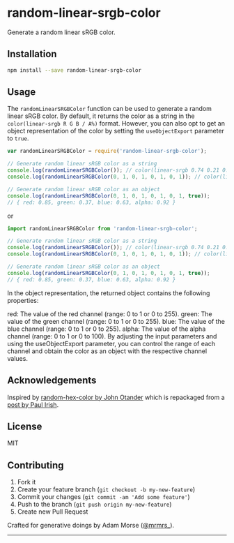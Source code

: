 # random-linear-srgb-color

Generate a random linear sRGB color.

## Installation

```bash
npm install --save random-linear-srgb-color
```

## Usage

The ```randomLinearSRGBColor``` function can be used to generate a random linear sRGB color. By default, it returns the color as a string in the ```color(linear-srgb R G B / A%)``` format. However, you can also opt to get an object representation of the color by setting the ```useObjectExport``` parameter to ```true```.

```javascript
var randomLinearSRGBColor = require('random-linear-srgb-color');

// Generate random linear sRGB color as a string
console.log(randomLinearSRGBColor()); // color(linear-srgb 0.74 0.21 0.45)
console.log(randomLinearSRGBColor(0, 1, 0, 1, 0, 1, 0, 1)); // color(linear-srgb 0.10 0.88 0.42 / 0.62)

// Generate random linear sRGB color as an object
console.log(randomLinearSRGBColor(0, 1, 0, 1, 0, 1, 0, 1, true));
// { red: 0.85, green: 0.37, blue: 0.63, alpha: 0.92 }
```

or

```javascript
import randomLinearSRGBColor from 'random-linear-srgb-color';

// Generate random linear sRGB color as a string
console.log(randomLinearSRGBColor()); // color(linear-srgb 0.74 0.21 0.45)
console.log(randomLinearSRGBColor(0, 1, 0, 1, 0, 1, 0, 1)); // color(linear-srgb 0.10 0.88 0.42 / 0.62)

// Generate random linear sRGB color as an object
console.log(randomLinearSRGBColor(0, 1, 0, 1, 0, 1, 0, 1, true));
// { red: 0.85, green: 0.37, blue: 0.63, alpha: 0.92 }
```

In the object representation, the returned object contains the following properties:

red: The value of the red channel (range: 0 to 1 or 0 to 255).
green: The value of the green channel (range: 0 to 1 or 0 to 255).
blue: The value of the blue channel (range: 0 to 1 or 0 to 255).
alpha: The value of the alpha channel (range: 0 to 1 or 0 to 100).
By adjusting the input parameters and using the useObjectExport parameter, you can control the range of each channel and obtain the color as an object with the respective channel values.

## Acknowledgements

Inspired by [random-hex-color by John Otander](http://github.com/johno/random-hex-color) which is repackaged from a [post by Paul Irish](http://www.paulirish.com/2009/random-hex-color-code-snippets/).

## License

MIT

## Contributing

1. Fork it
2. Create your feature branch (`git checkout -b my-new-feature`)
3. Commit your changes (`git commit -am 'Add some feature'`)
4. Push to the branch (`git push origin my-new-feature`)
5. Create new Pull Request

Crafted for generative doings by Adam Morse ([@mrmrs_](https://twitter.com/mrmrs_)).

***
